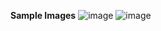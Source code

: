**Sample Images**
![image](https://github.com/FYP-Aerial-Manipulator/Areal-Manipulator/assets/81348451/eb851ccb-f4c0-4101-bc11-b937b3f8795e)
![image](https://github.com/FYP-Aerial-Manipulator/Areal-Manipulator/assets/81348451/cf3fc6ff-e238-4f7d-af47-c3bae4a70239)

